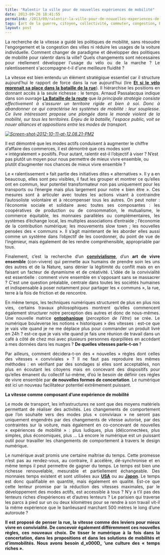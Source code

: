 ```yaml
---
title: "Ralentir la ville pour de nouvelles expériences de mobilité"
date: 2013-09-26 18:41:55
permalink: /2013/09/ralentir-la-ville-pour-de-nouvelles-experiences-de-mobilite.html
tags: [art de la guerre, citoyen, collectivité, commuter, congestion, Efficacité énergétique, emission, externalité, Infrastructure, innovation, management de la mobilité, temporalité]
layout: post
---
```


<p style="text-align: justify">La recherche de la vitesse a guidé les politiques de mobilité, sans résoudre l'engorgement et la congestion des villes ni réduire les usages de la voiture individuelle. Comment changer de paradigme et développer des politiques de mobilité pour ralentir dans la ville? Quels changements sont nécessaires pour réellement développer l'usage du vélo ou de la marche ? Le ralentissement s'accompagne-t-il d'une meilleure fluidité ? </p> <p style="text-align: justify">La vitesse est bien entendu un élément stratégique essentiel car il structure aujourd’hui le rapport de force dans la rue aujourd’hui (lire <strong><a href="https://gabrielplassat.github.io/transportsdufutur/2012/10/et-si-le-velo-reprenait-sa-place-dans-la-bataille-de-la-route.html">Et si le vélo reprenait sa place dans la bataille de la rue</a></strong>). Il hiérarchise les positions en donnant accès à la seule richesse : le temps. Arnaud Passalacqua indique dans son ouvrage <strong><a href="http://www.decitre.fr/livres/la-bataille-de-la-route-9782844461674.html">La Bataille de la route</a></strong> que <em>la principale stratégie consiste effectivement à s'assurer un territoire rigide et bien à soi. Donc à abandonner ce qui caractérise les systèmes de mobilité : leur souplesse. Ce livre intéressant propose une plongée dans le monde violent de la mobilité, sur tous les territoires. Enjeu de la bataille, l'espace public, voit se nouer alliances et oppositions entre les modes de transport.</em></p> <p style="text-align: justify"><em> <a class="asset-img-link" href="https://gabrielplassat.github.io/transportsdufutur/wp-content/uploads/sites/6/old/6a0120a66d2ad4970b019aff9ee8e1970b-pi.png"><img alt="Screen-shot-2012-10-11-at-12.08.21-PM2" class="asset  asset-image at-xid-6a0120a66d2ad4970b019aff9ee8e1970b" src="/wp-content/uploads/sites/6/old/6a0120a66d2ad4970b019aff9ee8e1970b-500wi.png" style="margin-left: auto;margin-right: auto" title="Screen-shot-2012-10-11-at-12.08.21-PM2" /></a><br /></em> </p>  <!--more-->   Il est démontré que les modes actifs conduisent à augmenter le chiffre d’affaire des commerces, il est démontré que ces modes sont « intégralement » positifs. Pour autant, ralentir est-il l’objectif à viser ? N’est pas plutôt un moyen pour nous permettre de mieux vivre ensemble, ou plutôt d’augmenter nos chances de mieux vivre ensemble ? <p style="text-align: justify">Le « ralentissement » fait partie des initiatives dites « alternatives ». Il y a en beaucoup, elles sont peu visibles, il faut les grouper et montrer ce qu’elles ont en commun, leur potentiel transformateur non pas uniquement pour les transports ou l’énergie mais plus largement pour notre « bien être ». Ces mesures sont à articuler avec toutes les actions visant à contraindre l’autosoliste volontaire et à récompenser tous les autres. On peut noter : l’économie sociale et solidaire avec toutes ses composantes : les coopératives de production ou de consommation, le mutualisme, le commerce équitable, les monnaies parallèles ou complémentaires, les systèmes d’échange local, les multiples associations d’entraide ; l’économie de la contribution numérique; les mouvements slow town ; les nouvelles pensées des « communs ». Il s’agit maintenant de les aborder elles aussi comme un système dans l’objectif de les coordonner, du point de vue de l’ingénieur, mais également de les rendre compréhensible, appropriable par tous.</p> <p style="text-align: justify">Finalement, c’est la recherche d’un <strong><a href="http://lesconvivialistes.fr/?page_id=8">convivialisme</a></strong>, d’un <strong>art de vivre ensemble</strong> (con-vivere) qui permette aux humains de prendre soin les uns des autres et de la Nature, sans dénier la légitimité du conflit mais en en faisant un facteur de dynamisme et de créativité. L’idée de la convivialité est essentielle : comment vivre ensemble en s'opposant sans se massacrer ? C'est une question préalable, centrale dans toutes les sociétés humaines et indispensable à poser notamment pour partager les « communs », la rue, terre à la fois de friction et de rencontre. </p> <p style="text-align: justify">En même temps, les techniques numériques structurent de plus en plus nos vies, certains travaux philosophiques montrent qu’elles commencent également structurer notre perception des autres et donc de nous-mêmes. Une nouvelle matrice <strong><a href="https://gabrielplassat.github.io/transportsdufutur/2013/08/metanote-17-la-mutation-numerique-nengendre-pas-seulement-de-nouveaux-moyens-de-transports-elle-modi.html" target="_blank">ontophanique</a></strong> (<em>perception de l’être</em>) se crée. Le numérique bouleverse les notions « historiques » des vitesses : est-ce que je vais vite quand je ne me déplace plus pour commander un produit livré en 24h ? est-ce que je vais vite quand je fais une réunion de travail dans un café à côté de chez moi avec plusieurs personnes éparpillées en accédant à mes données dans les nuages ? <strong>De quelles vitesses parle-t-on </strong>?</p> <p style="text-align: justify">Par ailleurs, comment décidera-t-on des « nouvelles » règles dont celles des vitesses « conviviales » ? Il ne faut pas reproduire les mêmes méthodes : en vérifiant par des sondages si elles sont acceptables, non plus en écoutant les citoyens mais en concevant des dispositifs pour qu’elles émanent du collectif lui-même, d’où le besoin de définir ces règles de vivre ensemble par <strong>de nouvelles formes de concertation</strong>. Le numérique est ici un nouveau facilitateur potentiel extrêmement puissant.</p> <p style="text-align: justify"><strong>La vitesse comme composant d’une expérience de mobilité</strong></p> <p style="text-align: justify">Le mode de transport, les infrastructures ne sont que des moyens matériels permettant de réaliser des activités. Les changements de comportement que l’on souhaite vers des modes plus « conviviaux » ne seront pas uniquement engendrés par des changements de vitesse autorisé, par des contraintes sur la voiture, mais également en co-concevant de nouvelles « expériences de mobilité » : plus ludiques, plus (dé)connectées, plus simples, plus économiques, plus … Là encore le numérique est un puissant outil pour travailler les changements de comportement à travers le design numérique.</p> <p style="text-align: justify">Le numérique avait promis une certaine maîtrise du temps. Cette promesse n’est pas au rendez-vous, au contraire, il accélère, dé-synchronise et en même temps il peut permettre de gagner du temps. Le temps est bien une richesse renouvelable, mesurable et partiellement échangeable. Des monnaies temps existent et sont utilisées aux <strong><a href="http://www.timebanking.org/">USA</a></strong> ou au <strong><a href="http://ijccr.net/2012/08/16/japans-fureai-kippu-time-banking-in-%E2%80%A8elderly-care-origins-development-%E2%80%A8challenges-and-impact/">Japon</a></strong>. Le temps est donc qualifiable en quantité, mais également en qualité. Est-ce que cette lenteur promise par la réduction des vitesses maximales, par le développement des modes actifs, est accessible à tous ? N’y a t’il pas des lenteurs riches d’expériences et d’autres lenteurs ? Le parisien qui traverse les parcs à pied sur un ou deux kilomètres pour se rendre à son travail vit-il la même expérience que le banlieusard marchant 500 mètres le long d’une autoroute ?</p> <p style="text-align: justify"><strong>Il est proposé de penser la rue, la vitesse comme des leviers pour mieux vivre en convivialité. De concevoir également différemment ces nouvelles règles, ces nouveaux choix. De tisser le numérique à la fois dans la concertation, dans les propositions et dans les solutions de mobilités et d’immobilités. Nous avons besoin d_x000D_
’une culture des « temps riches ».</strong></p>
